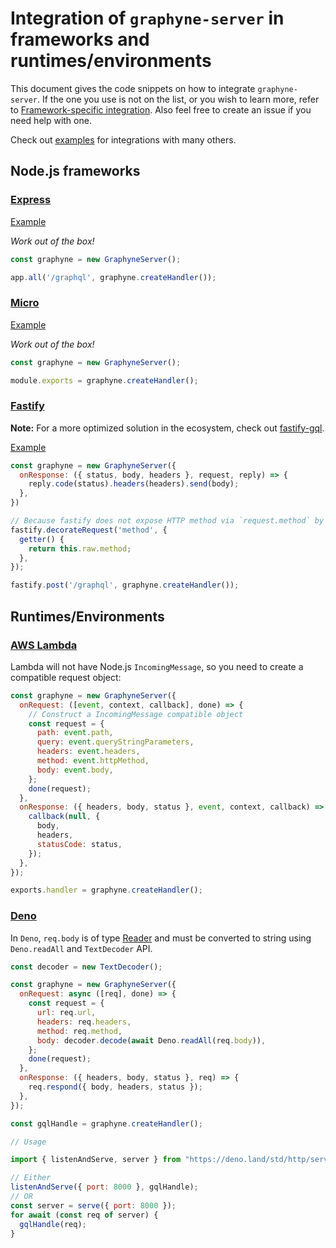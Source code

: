 # Integration of `graphyne-server` in frameworks and runtimes/environments

This document gives the code snippets on how to integrate `graphyne-server`. If the one you use is not on the list, or you wish to learn more, refer to [Framework-specific integration](/packages/graphyne-server#framework-specific-integration). Also feel free to create an issue if you need help with one.

Check out [examples](/examples) for integrations with many others.

## Node.js frameworks

### [Express](https://github.com/expressjs/express)

[Example](/examples/with-express)

*Work out of the box!*

```javascript
const graphyne = new GraphyneServer();

app.all('/graphql', graphyne.createHandler());
```

### [Micro](https://github.com/zeit/micro)

[Example](/examples/with-micro)

*Work out of the box!*

```javascript
const graphyne = new GraphyneServer();

module.exports = graphyne.createHandler();
```

### [Fastify](https://github.com/fastify/fastify)

**Note:** For a more optimized solution in the ecosystem, check out [fastify-gql](https://github.com/mcollina/fastify-gql).

[Example](/examples/with-fastify)

```javascript
const graphyne = new GraphyneServer({
  onResponse: ({ status, body, headers }, request, reply) => {
    reply.code(status).headers(headers).send(body);
  },
})

// Because fastify does not expose HTTP method via `request.method` by default, we need to attach it there since `graphyne-server` needs it.
fastify.decorateRequest('method', {
  getter() {
    return this.raw.method;
  },
});

fastify.post('/graphql', graphyne.createHandler());
```

## Runtimes/Environments

### [AWS Lambda](https://aws.amazon.com/lambda/)

Lambda will not have Node.js `IncomingMessage`, so you need to create a compatible request object:

```javascript
const graphyne = new GraphyneServer({
  onRequest: ([event, context, callback], done) => {
    // Construct a IncomingMessage compatible object
    const request = {
      path: event.path,
      query: event.queryStringParameters,
      headers: event.headers,
      method: event.httpMethod,
      body: event.body,
    };
    done(request);
  },
  onResponse: ({ headers, body, status }, event, context, callback) => {
    callback(null, {
      body,
      headers,
      statusCode: status,
    });
  },
});

exports.handler = graphyne.createHandler();
```

### [Deno](https://deno.land/)

In `Deno`, `req.body` is of type [Reader](https://deno.land/typedoc/interfaces/deno.reader.html) and must be converted to string using `Deno.readAll` and `TextDecoder` API.

```javascript
const decoder = new TextDecoder();

const graphyne = new GraphyneServer({
  onRequest: async ([req], done) => {
    const request = {
      url: req.url,
      headers: req.headers,
      method: req.method,
      body: decoder.decode(await Deno.readAll(req.body)),
    };
    done(request);
  },
  onResponse: ({ headers, body, status }, req) => {
    req.respond({ body, headers, status });
  },
});

const gqlHandle = graphyne.createHandler();

// Usage

import { listenAndServe, server } from "https://deno.land/std/http/server.ts";

// Either
listenAndServe({ port: 8000 }, gqlHandle);
// OR
const server = serve({ port: 8000 });
for await (const req of server) {
  gqlHandle(req);
}
```
